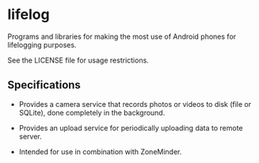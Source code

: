 lifelog
=======

Programs and libraries for making the most use of Android phones for lifelogging
purposes.

See the LICENSE file for usage restrictions.


## Specifications ##

* Provides a camera service that records photos or videos to disk (file or
  SQLite), done completely in the background.

* Provides an upload service for periodically uploading data to remote server.

* Intended for use in combination with ZoneMinder.

